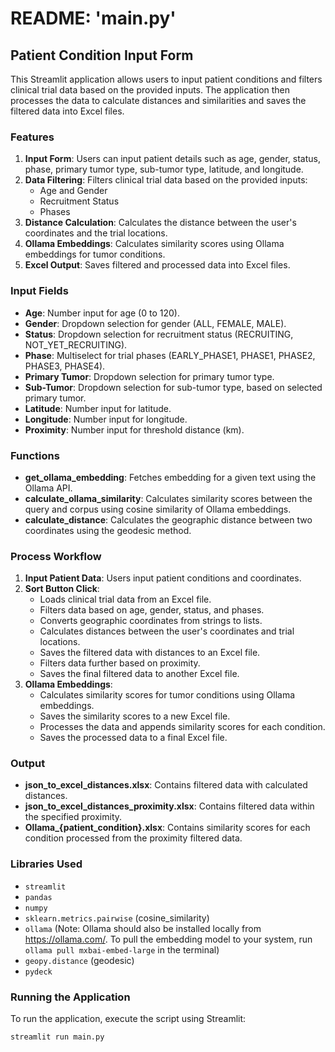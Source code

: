 # README: 'main.py'

## Patient Condition Input Form

This Streamlit application allows users to input patient conditions and filters clinical trial data based on the provided inputs. The application then processes the data to calculate distances and similarities and saves the filtered data into Excel files.

### Features
1. **Input Form**: Users can input patient details such as age, gender, status, phase, primary tumor type, sub-tumor type, latitude, and longitude.
2. **Data Filtering**: Filters clinical trial data based on the provided inputs:
    - Age and Gender
    - Recruitment Status
    - Phases
3. **Distance Calculation**: Calculates the distance between the user's coordinates and the trial locations.
4. **Ollama Embeddings**: Calculates similarity scores using Ollama embeddings for tumor conditions.
5. **Excel Output**: Saves filtered and processed data into Excel files.

### Input Fields
- **Age**: Number input for age (0 to 120).
- **Gender**: Dropdown selection for gender (ALL, FEMALE, MALE).
- **Status**: Dropdown selection for recruitment status (RECRUITING, NOT_YET_RECRUITING).
- **Phase**: Multiselect for trial phases (EARLY_PHASE1, PHASE1, PHASE2, PHASE3, PHASE4).
- **Primary Tumor**: Dropdown selection for primary tumor type.
- **Sub-Tumor**: Dropdown selection for sub-tumor type, based on selected primary tumor.
- **Latitude**: Number input for latitude.
- **Longitude**: Number input for longitude.
- **Proximity**: Number input for threshold distance (km).

### Functions
- **get_ollama_embedding**: Fetches embedding for a given text using the Ollama API.
- **calculate_ollama_similarity**: Calculates similarity scores between the query and corpus using cosine similarity of Ollama embeddings.
- **calculate_distance**: Calculates the geographic distance between two coordinates using the geodesic method.

### Process Workflow
1. **Input Patient Data**: Users input patient conditions and coordinates.
2. **Sort Button Click**: 
    - Loads clinical trial data from an Excel file.
    - Filters data based on age, gender, status, and phases.
    - Converts geographic coordinates from strings to lists.
    - Calculates distances between the user's coordinates and trial locations.
    - Saves the filtered data with distances to an Excel file.
    - Filters data further based on proximity.
    - Saves the final filtered data to another Excel file.
3. **Ollama Embeddings**:
    - Calculates similarity scores for tumor conditions using Ollama embeddings.
    - Saves the similarity scores to a new Excel file.
    - Processes the data and appends similarity scores for each condition.
    - Saves the processed data to a final Excel file.

### Output
- **json_to_excel_distances.xlsx**: Contains filtered data with calculated distances.
- **json_to_excel_distances_proximity.xlsx**: Contains filtered data within the specified proximity.
- **Ollama_{patient_condition}.xlsx**: Contains similarity scores for each condition processed from the proximity filtered data.

### Libraries Used
- `streamlit`
- `pandas`
- `numpy`
- `sklearn.metrics.pairwise` (cosine_similarity)
- `ollama` (Note: Ollama should also be installed locally from https://ollama.com/. To pull the embedding model to your system, run `ollama pull mxbai-embed-large` in the terminal)
- `geopy.distance` (geodesic)
- `pydeck`

### Running the Application
To run the application, execute the script using Streamlit:

```bash
streamlit run main.py
